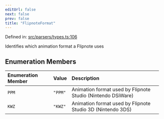 ```yaml
---
editUrl: false
next: false
prev: false
title: "FlipnoteFormat"
---
```


Defined in: [src/parsers/types.ts:106](https://github.com/jaames/flipnote.js/blob/8ec10f089e866d1297261b52ab6750bd899577ce/src/parsers/types.ts#L106)

Identifies which animation format a Flipnote uses

## Enumeration Members

| Enumeration Member | Value | Description |
| :------ | :------ | :------ |
| <a id="ppm"></a> `PPM` | `"PPM"` | Animation format used by Flipnote Studio (Nintendo DSiWare) |
| <a id="kwz"></a> `KWZ` | `"KWZ"` | Animation format used by Flipnote Studio 3D (Nintendo 3DS) |
